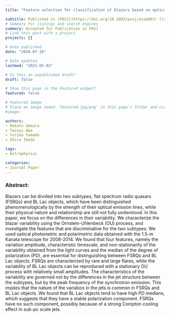 ```yaml
---
title: "Feature selection for classification of blazars based on optical photometric and polarimetric time-series data"

subtitle: Published in [PASJ](https://doi.org/10.1093/pasj/psaa063) [(arXiv:2006.07792)](https://arxiv.org/abs/2006.07792)
# Summary for listings and search engines
summary: Accepted for Publication in PASJ
# Link this post with a project
projects: []

# Date published
date: "2020-07-10"

# Date updated
lastmod: "2021-05-03"

# Is this an unpublished draft?
draft: false

# Show this page in the Featured widget?
featured: false

# Featured image
# Place an image named `featured.jpg/png` in this page's folder and customize its options here.
#image:

authors:
- Makoto Uemura
- Taisei Abe
- Yurika Yamada
- Shiro Ikeda

tags:
- Astrophysics

categories:
- Journal Paper
---
```


### Abstract:

Blazars can be divided into two subtypes, flat spectrum radio quasars (FSRQs) and BL Lac objects, which have been distinguished phenomenologically by the strength of their optical emission lines, while their physical nature and relationship are still not fully understood. In this paper, we focus on the differences in their variability. We characterize the blazar variability using the Ornstein-Uhlenbeck (OU) process, and investigate the features that are discriminative for the two subtypes. We used optical photometric and polarimetric data obtained with the 1.5-m Kanata telescope for 2008-2014. We found that four features, namely the variation amplitude, characteristic timescale, and non-stationarity of the variability obtained from the light curves and the median of the degree of polarization (PD), are essential for distinguishing between FSRQs and BL Lac objects. FSRQs are characterized by rare and large flares, while the variability of BL Lac objects can be reproduced with a stationary OU process with relatively small amplitudes. The characteristics of the variability are governed not by the differences in the jet structure between the subtypes, but by the peak frequency of the synchrotron emission. This implies that the nature of the variation in the jets is common in FSRQs and BL Lac objects. We found that BL Lac objects tend to have high PD medians, which suggests that they have a stable polarization component. FSRQs have no such component, possibly because of a strong Compton cooling effect in sub-pc scale jets.
